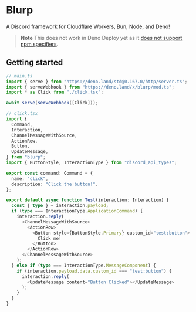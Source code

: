 # Blurp

A Discord framework for Cloudflare Workers, Bun, Node, and Deno!

> **Note**
> This does not work in Deno Deploy yet as it [does not support npm specifiers](https://github.com/denoland/deploy_feedback/issues/314).

## Getting started

```ts
// main.ts
import { serve } from "https://deno.land/std@0.167.0/http/server.ts";
import { serveWebhook } from "https://deno.land/x/blurp/mod.ts";
import * as Click from "./click.tsx";

await serve(serveWebhook([Click]));
```

```ts
// click.tsx
import {
  Command,
  Interaction,
  ChannelMessageWithSource,
  ActionRow,
  Button,
  UpdateMessage,
} from "blurp";
import { ButtonStyle, InteractionType } from "discord_api_types";

export const command: Command = {
  name: "click",
  description: "Click the button!",
};

export default async function Test(interaction: Interaction) {
  const { type } = interaction.payload;
  if (type === InteractionType.ApplicationCommand) {
    interaction.reply(
      <ChannelMessageWithSource>
        <ActionRow>
          <Button style={ButtonStyle.Primary} custom_id="test:button">
            Click me!
          </Button>
        </ActionRow>
      </ChannelMessageWithSource>
    );
  } else if (type === InteractionType.MessageComponent) {
    if (interaction.payload.data.custom_id === "test:button") {
      interaction.reply(
        <UpdateMessage content="Button Clicked"></UpdateMessage>
      );
    }
  }
}
```
